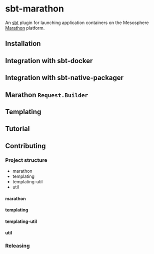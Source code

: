 # sbt-marathon
An [sbt](http://scala-sbt.org) plugin for launching application containers on the Mesosphere [Marathon](https://mesosphere.github.io/marathon) platform.

## Installation

## Integration with sbt-docker

## Integration with sbt-native-packager

## Marathon `Request.Builder`

## Templating

## Tutorial

## Contributing

### Project structure
- marathon
- templating
- templating-util
- util

#### marathon

#### templating

#### templating-util

#### util

### Releasing
